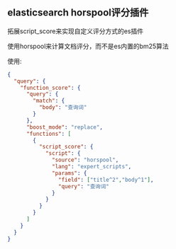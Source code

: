 ## elasticsearch horspool评分插件

拓展script_score来实现自定义评分方式的es插件

使用horspool来计算文档评分，而不是es内置的bm25算法

使用:

```json
{
  "query": {
    "function_score": {
      "query": {
        "match": {
          "body": "查询词"
        }
      },
      "boost_mode": "replace",
      "functions": [
        {
          "script_score": {
            "script": {
              "source": "horspool",
              "lang": "expert_scripts",
              "params": {
                "field": ["title^2","body^1"],
                "query": "查询词"
              }
            }
          }
        }
      ]
    }
  }
}
```
